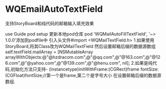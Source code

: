 # WQEmailAutoTextField
支持StoryBoard和纯代码的邮箱输入填充效果

use Guide
pod setup 更新本地pod仓库
pod 'WQMailAutoFillTextField', '~> 1.0.0'添加到podfile中
引入头文件#import <WQMailTextField.h>
1.如果使用StoryBoard,将其Class改为WQMailTextField
然后设置邮箱后缀的数据源数组
self.textField.mailArray = [NSMutableArray arrayWithObjects:@"@hzdracom.com",@"@qq.com",@"@163.com",@"@126.com",@"@yahoo.com",@"@139.com",@"@henu.com", nil];
2.如果是纯代码,初始化方法只支持- (instancetype)initWithFrame:(CGRect)frame          fontSize:(CGFloat)fontSize;//第一个是frame,第二个是字号大小
在设置邮箱后缀的数据源数组.



 
